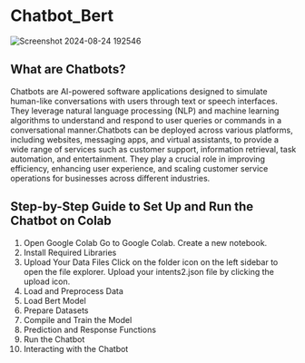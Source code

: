 # Chatbot_Bert
![Screenshot 2024-08-24 192546](https://github.com/user-attachments/assets/864bc707-bb99-4fb7-9403-6ae1b1289c22)


## What are Chatbots?
Chatbots are AI-powered software applications designed to simulate human-like conversations with users through text or speech interfaces. They leverage natural language processing (NLP) and machine learning algorithms to understand and respond to user queries or commands in a conversational manner.Chatbots can be deployed across various platforms, including websites, messaging apps, and virtual assistants, to provide a wide range of services such as customer support, information retrieval, task automation, and entertainment. They play a crucial role in improving efficiency, enhancing user experience, and scaling customer service operations for businesses across different industries.

## Step-by-Step Guide to Set Up and Run the Chatbot on Colab
1. Open Google Colab
    Go to Google Colab.
    Create a new notebook.
2. Install Required Libraries
3. Upload Your Data Files
    Click on the folder icon on the left sidebar to open the file explorer.
    Upload your intents2.json file by clicking the upload icon.
4. Load and Preprocess Data
5. Load Bert Model
6. Prepare Datasets
7. Compile and Train the Model
8. Prediction and Response Functions
9. Run the Chatbot
10. Interacting with the Chatbot
